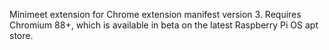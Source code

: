Minimeet extension for Chrome extension manifest version 3. Requires Chromium 88+, which is available in beta on the latest Raspberry Pi OS apt store.
